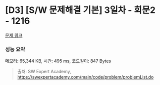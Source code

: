 # [D3] [S/W 문제해결 기본] 3일차 - 회문2 - 1216 

[문제 링크](https://swexpertacademy.com/main/code/problem/problemDetail.do?contestProbId=AV14Rq5aABUCFAYi) 

### 성능 요약

메모리: 65,344 KB, 시간: 495 ms, 코드길이: 847 Bytes



> 출처: SW Expert Academy, https://swexpertacademy.com/main/code/problem/problemList.do